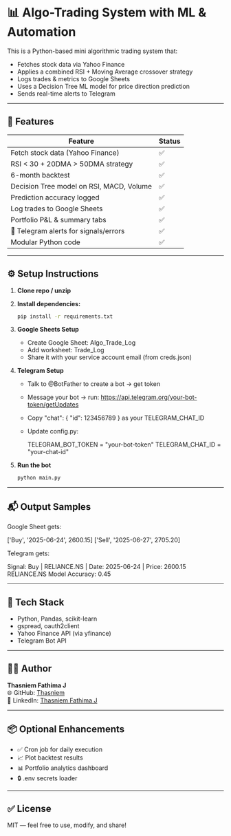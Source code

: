 # 📊 Algo-Trading System with ML & Automation

This is a Python-based mini algorithmic trading system that:
- Fetches stock data via Yahoo Finance
- Applies a combined RSI + Moving Average crossover strategy
- Logs trades & metrics to Google Sheets
- Uses a Decision Tree ML model for price direction prediction
- Sends real-time alerts to Telegram

---

## 🚀 Features

| Feature                                | Status |
|----------------------------------------|--------|
| Fetch stock data (Yahoo Finance)       | ✅      |
| RSI < 30 + 20DMA > 50DMA strategy      | ✅      |
| 6-month backtest                       | ✅      |
| Decision Tree model on RSI, MACD, Volume | ✅   |
| Prediction accuracy logged             | ✅      |
| Log trades to Google Sheets            | ✅      |
| Portfolio P&L & summary tabs           | ✅      |
| 📢 Telegram alerts for signals/errors  | ✅      |
| Modular Python code                    | ✅      |

---
## ⚙️ Setup Instructions

1. **Clone repo / unzip**
   
2. **Install dependencies:**

   ```bash
   pip install -r requirements.txt
   ```

3. **Google Sheets Setup**

   - Create Google Sheet: Algo_Trade_Log
   - Add worksheet: Trade_Log
   - Share it with your service account email (from creds.json)
     
4. **Telegram Setup**
   - Talk to @BotFather to create a bot → get token
     
   - Message your bot →
     run:
     https://api.telegram.org/your-bot-token/getUpdates
     
   - Copy "chat": { "id": 123456789 } as your TELEGRAM_CHAT_ID
     
   - Update config.py:
     
     TELEGRAM_BOT_TOKEN = "your-bot-token"
     TELEGRAM_CHAT_ID = "your-chat-id"
     
5. **Run the bot**
   ```bash
   python main.py
   ```

---

## 📬 Output Samples

Google Sheet gets:

['Buy', '2025-06-24', 2600.15]
['Sell', '2025-06-27', 2705.20]

Telegram gets:

Signal: Buy | RELIANCE.NS | Date: 2025-06-24 | Price: 2600.15  
RELIANCE.NS Model Accuracy: 0.45

---

## 🧠 Tech Stack

- Python, Pandas, scikit-learn
- gspread, oauth2client
- Yahoo Finance API (via yfinance)
- Telegram Bot API

---

## 👩‍💻 Author

**Thasniem Fathima J**  
🌐 GitHub: [Thasniem](https://github.com/Thasniem)  
💼 LinkedIn: [Thasniem Fathima J](https://www.linkedin.com/in/thasniem-fathima-engineering-student)

---

## 📦 Optional Enhancements

- ✅ Cron job for daily execution
- 📈 Plot backtest results
- 📊 Portfolio analytics dashboard
- 🔒 .env secrets loader

---

## ✅ License

MIT — feel free to use, modify, and share!
